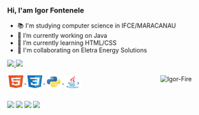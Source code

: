 ### Hi, I'am Igor Fontenele

- 📚 I'm studying computer science in IFCE/MARACANAU
- 🔭 I’m currently working on Java
- 🌱 I’m currently learning HTML/CSS
- 👯 I'm collaborating on Eletra Energy Solutions


<div>
  <a href="https://github.com/igorfontenelle">
  <img height="180em" src="https://github-readme-stats.vercel.app/api?username=igorfontenelle&show_icons=true&theme=radical&include_all_commits=true&count_private=true"/>
  <img height="180em" src="https://github-readme-stats.vercel.app/api/top-langs/?username=igorfontenelle&layout=compact&langs_count=7&theme=radical"/>
</div>
  
<div style="display: inline_block"><br>
  <img align="center" alt="Igor-HTML" height="30" width="40" src="https://raw.githubusercontent.com/devicons/devicon/master/icons/html5/html5-original.svg">
  <img align="center" alt="Igor-CSS" height="30" width="40" src="https://raw.githubusercontent.com/devicons/devicon/master/icons/css3/css3-original.svg">
  <img align="center" alt="Igor-Python" height="30" width="40" src="https://raw.githubusercontent.com/devicons/devicon/master/icons/python/python-original.svg">
  <img align="center" alt="Igor-Csharp" height="30" width="40" src="https://github.com/devicons/devicon/blob/master/icons/java/java-original.svg">
  <img align="right" alt="Igor-Fire" width="148" height="128" src="https://media0.giphy.com/media/13HgwGsXF0aiGY/giphy.gif">
</div>  

##
  
 <div> 
  <a href="https://www.youtube.com/channel/UCm4z5ldsJthFKkqnHk9ivEg" target="_blank"><img src="https://img.shields.io/badge/YouTube-FF0000?style=for-the-badge&logo=youtube&logoColor=white" target="_blank"></a>
  <a href="https://instagram.com/igorfontenelle23" target="_blank"><img src="https://img.shields.io/badge/-Instagram-%23E4405F?style=for-the-badge&logo=instagram&logoColor=white" target="_blank"></a>
  <a href = "mailto:igorfelias09@gmail.com"><img src="https://img.shields.io/badge/-Gmail-%23333?style=for-the-badge&logo=gmail&logoColor=white" target="_blank"></a>
  <a href="https://www.linkedin.com/in/igor-fontenele-666347176/" target="_blank"><img src="https://img.shields.io/badge/-LinkedIn-%230077B5?style=for-the-badge&logo=linkedin&logoColor=white" target="_blank"></a> 
</div>
